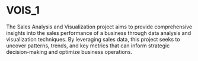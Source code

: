 # VOIS_1
The Sales Analysis and Visualization project aims to provide comprehensive insights into the sales performance of a business through data analysis and visualization techniques. By leveraging sales data, this project seeks to uncover patterns, trends, and key metrics that can inform strategic decision-making and optimize business operations.
